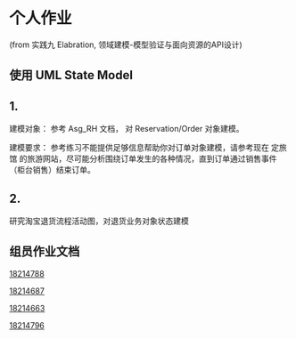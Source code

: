# 个人作业 
(from 实践九 Elabration, 领域建模-模型验证与面向资源的API设计)
## 使用 UML State Model
## 1. 
建模对象： 参考 Asg_RH 文档， 对 Reservation/Order 对象建模。

建模要求： 参考练习不能提供足够信息帮助你对订单对象建模，请参考现在 定旅馆 的旅游网站，尽可能分析围绕订单发生的各种情况，直到订单通过销售事件（柜台销售）结束订单。

## 2. 
研究淘宝退货流程活动图，对退货业务对象状态建模

## 组员作业文档

[18214788](statemodel_lqy.md)

[18214687](statemodel_zwx.md)

[18214663]()

[18214796]()